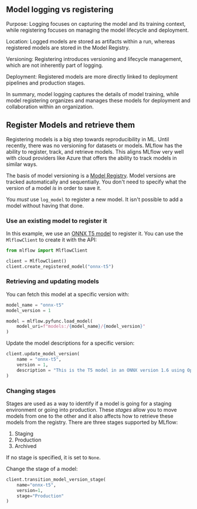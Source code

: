 ## Model logging vs registering
Purpose: Logging focuses on capturing the model and its training context, while registering focuses on managing the model lifecycle and deployment.

Location: Logged models are stored as artifacts within a run, whereas registered models are stored in the Model Registry.

Versioning: Registering introduces versioning and lifecycle management, which are not inherently part of logging.

Deployment: Registered models are more directly linked to deployment pipelines and production stages.

In summary, model logging captures the details of model training, while model registering organizes and manages these models for deployment and collaboration within an organization.


## Register Models and retrieve them

Registering models is a big step towards reproducibility in ML. Until recently, there was no versioning for datasets or models. MLflow has the ability to register, track, and retrieve models. This aligns MLflow very well with cloud providers like Azure that offers the ability to track models in similar ways.


The basis of model versioning is a [Model Registry](https://mlflow.org/docs/latest/model-registry.html). Model versions are tracked automatically and sequentially. You don't need to specify what the version of a model _is_ in order to save it.

You *must* use `log_model` to register a new model. It isn't possible to add a model without having that done.


### Use an existing model to register it

In this example, we use an [ONNX T5 model](https://github.com/onnx/models/tree/main/text/machine_comprehension/t5) to register it. You can use the `MlflowClient` to create it with the API:

```python
from mlflow import MlflowClient

client = MlflowClient()
client.create_registered_model("onnx-t5")
```


### Retrieving and updating models

You can fetch this model at a specific version with:

```python
model_name = "onnx-t5"
model_version = 1

model = mlflow.pyfunc.load_model(
    model_uri=f"models:/{model_name}/{model_version}"
)

```

Update the model descriptions for a specific version:

```python
client.update_model_version(
    name = "onnx-t5",
    version = 1,
    description = "This is the T5 model in an ONNX version 1.6 using Opset 12"
)
```

### Changing stages

Stages are used as a way to identify if a model is going for a staging environment or going into production. These _stages_ allow you to move models from one to the other and it also affects how to retrieve these models from the registry. There are three stages supported by MLflow:

1. Staging
1. Production
1. Archived

If no stage is specified, it is set to `None`.

Change the stage of a model:

```python
client.transition_model_version_stage(
    name="onnx-t5",
    version=1,
    stage="Production"
)
```
